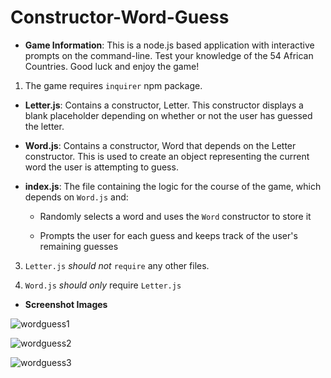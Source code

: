 # Constructor-Word-Guess

* **Game Information**: This is a node.js based application with interactive prompts on the command-line. Test your knowledge of the 54 African Countries. Good luck and enjoy the game!


1. The game requires `inquirer` npm package.


* **Letter.js**: Contains a constructor, Letter. This constructor displays a blank placeholder depending on whether or not the user has guessed the letter. 

* **Word.js**: Contains a constructor, Word that depends on the Letter constructor. This is used to create an object representing the current word the user is attempting to guess. 

* **index.js**: The file containing the logic for the course of the game, which depends on `Word.js` and:

  * Randomly selects a word and uses the `Word` constructor to store it

  * Prompts the user for each guess and keeps track of the user's remaining guesses

3. `Letter.js` *should not* `require` any other files.

4. `Word.js` *should only* require `Letter.js`

* **Screenshot Images**

![wordguess1](https://user-images.githubusercontent.com/33642075/39459511-0cc8da04-4cca-11e8-81f2-5fb5d9b0c64a.PNG)

![wordguess2](https://user-images.githubusercontent.com/33642075/39459514-1198f83e-4cca-11e8-8bb9-687217921989.PNG)

![wordguess3](https://user-images.githubusercontent.com/33642075/39459516-1459fb2c-4cca-11e8-9dd1-16c55043547f.PNG)